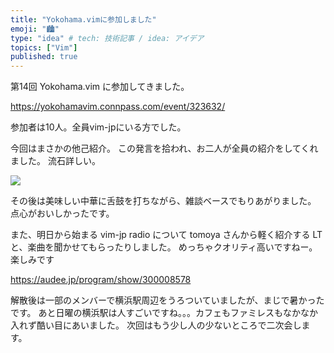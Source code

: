 ```yaml
---
title: "Yokohama.vimに参加しました"
emoji: "🏙️"
type: "idea" # tech: 技術記事 / idea: アイデア
topics: ["Vim"]
published: true
---
```


第14回 Yokohama.vim に参加してきました。

https://yokohamavim.connpass.com/event/323632/

参加者は10人。全員vim-jpにいる方でした。

今回はまさかの他己紹介。
この発言を拾われ、お二人が全員の紹介をしてくれました。
流石詳しい。

![](https://storage.googleapis.com/zenn-user-upload/4e186bd3d541-20240707.png)

その後は美味しい中華に舌鼓を打ちながら、雑談ベースでもりあがりました。
点心がおいしかったです。

また、明日から始まる vim-jp radio について tomoya さんから軽く紹介する LT と、楽曲を聞かせてもらったりしました。
めっちゃクオリティ高いですねー。楽しみです

https://audee.jp/program/show/300008578

解散後は一部のメンバーで横浜駅周辺をうろついていましたが、まじで暑かったです。
あと日曜の横浜駅は人すごいですね。。。カフェもファミレスもなかなか入れず酷い目にあいました。
次回はもう少し人の少ないところで二次会します。

